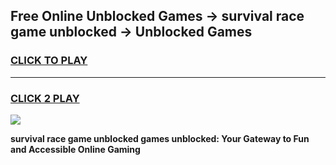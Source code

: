 
## Free Online Unblocked Games → survival race game unblocked → Unblocked Games
<h3>
<a href="https://premium.freeplayer.one?title=survival_race_game_unblocked&ref=21F">CLICK TO PLAY</a></h3>
<hr>

<h3>
<a href="https://premium.freeplayer.one?title=survival_race_game_unblocked&ref=21F">CLICK 2 PLAY</a>
  
</h3>

<a href="https://premium.freeplayer.one?title=survival_race_game_unblocked&ref=21F/"><img src="https://clearcache.store/games.png"></a>


**survival race game unblocked games unblocked: Your Gateway to Fun and Accessible Online Gaming**
